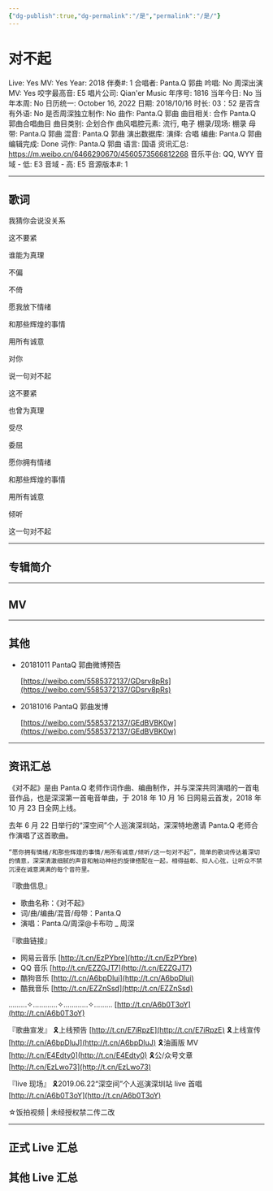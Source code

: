 ```yaml
---
{"dg-publish":true,"dg-permalink":"/是","permalink":"/是/"}
---
```



# 对不起

Live: Yes
MV: Yes
Year: 2018
伴奏#: 1
合唱者: Panta.Q 郭曲
吟唱: No
周深出演 MV: Yes
咬字最高音: E5
唱片公司: Qian'er Music
年序号: 1816
当年今日: No
当年本周: No
日历统一: October 16, 2022
日期: 2018/10/16
时长: 03：52
是否含有外语: No
是否周深独立制作: No
曲作: Panta.Q 郭曲
曲目相关: 合作 Panta.Q 郭曲合唱曲目
曲目类别: 企划合作
曲风唱腔元素: 流行, 电子
棚录/现场: 棚录
母带: Panta.Q 郭曲
混音: Panta.Q 郭曲
演出数据库:
演绎: 合唱
编曲: Panta.Q 郭曲
编辑完成: Done
词作: Panta.Q 郭曲
语言: 国语
资讯汇总: https://m.weibo.cn/6466290670/4560573566812268
音乐平台: QQ, WYY
音域 - 低: E3
音域 - 高: E5
音源版本#: 1

---

## 歌词

我猜你会说没关系

这不要紧

谁能为真理

不偏

不倚

愿我放下情绪

和那些辉煌的事情

用所有诚意

对你

说一句对不起

这不要紧

也曾为真理

受尽

委屈

愿你拥有情绪

和那些辉煌的事情

用所有诚意

倾听

这一句对不起

---

## 专辑简介

---

## MV

---

## 其他

- 20181011 PantaQ 郭曲微博预告

    [https://weibo.com/5585372137/GDsrv8pRs](https://weibo.com/5585372137/GDsrv8pRs)

- 20181016 PantaQ 郭曲发博

    [https://weibo.com/5585372137/GEdBVBK0w](https://weibo.com/5585372137/GEdBVBK0w)

---

## 资讯汇总

《对不起》是由 Panta.Q 老师作词作曲、编曲制作，并与深深共同演唱的一首电音作品，也是深深第一首电音单曲，于 2018 年 10 月 16 日网易云首发，2018 年 10 月 23 日全网上线。

   去年 6 月 22 日举行的“深空间”个人巡演深圳站，深深特地邀请 Panta.Q 老师合作演唱了这首歌曲。

    “愿你拥有情绪/和那些辉煌的事情/用所有诚意/倾听/这一句对不起”，简单的歌词传达着深切的情意，深深清澈细腻的声音和触动神经的旋律搭配在一起，相得益彰、扣人心弦，让听众不禁沉浸在诚意满满的每个音符里。

『歌曲信息』

- 歌曲名称：《对不起》
- 词/曲/编曲/混音/母带：Panta.Q
- 演唱：Panta.Q/周深@卡布叻 _ 周深

『歌曲链接』

- 网易云音乐 [http://t.cn/EzPYbre](http://t.cn/EzPYbre)
- QQ 音乐 [http://t.cn/EZZGJT7](http://t.cn/EZZGJT7)
- 酷狗音乐 [http://t.cn/A6bpDlui](http://t.cn/A6bpDlui)
- 酷我音乐 [http://t.cn/EZZnSsd](http://t.cn/EZZnSsd)

………✧…………✧…………✧………
[http://t.cn/A6b0T3oY](http://t.cn/A6b0T3oY)

『歌曲宣发』
🎗上线预告 [http://t.cn/E7iRpzE](http://t.cn/E7iRpzE)
🎗上线宣传 [http://t.cn/A6bpDluJ](http://t.cn/A6bpDluJ)
🎗油画版 MV [http://t.cn/E4Edty0](http://t.cn/E4Edty0)
🎗公/众号文章 [http://t.cn/EzLwo73](http://t.cn/EzLwo73)

『live 现场』
🎗2019.06.22“深空间”个人巡演深圳站 live 首唱
[http://t.cn/A6b0T3oY](http://t.cn/A6b0T3oY)

☆饭拍视频 | 未经授权禁二传二改

---

## 正式 Live 汇总

## 其他 Live 汇总
